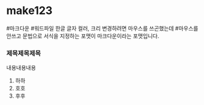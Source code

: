 # make123
#마크다운
#워드파일 한글 글자 컬러, 크리 변경하려면 마우스를 쓰곤했는데
#마우스를 안쓰고 문법으로 서식을 지정하는 포맷이 마크다운이라는 포맷입니다.

### 제목제목제목
내용내용내용
1. 하하
2. 호호
3. 후후
